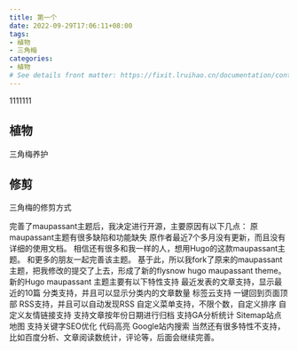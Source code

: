 ```yaml
---
title: 第一个
date: 2022-09-29T17:06:11+08:00
tags:
- 植物
- 三角梅
categories:
- 植物
# See details front matter: https://fixit.lruihao.cn/documentation/content-management/introduction/#front-matter
---
```


1111111

<!--more-->

## 植物
三角梅养护
## 修剪
三角梅的修剪方式

完善了maupassant主题后，我决定进行开源，主要原因有以下几点：
原maupassant主题有很多缺陷和功能缺失
原作者最近7个多月没有更新，而且没有详细的使用文档。
相信还有很多和我一样的人，想用Hugo的这款maupassant主题。
和更多的朋友一起完善该主题。
基于此，所以我fork了原来的maupassant主题，把我修改的提交了上去，形成了新的flysnow hugo maupassant theme。
新的Hugo maupassant 主题主要有以下特性支持
最近发表的文章支持，显示最近的10篇
分类支持，并且可以显示分类内的文章数量
标签云支持
一键回到页面顶部
RSS支持，并且可以自动发现RSS
自定义菜单支持，不限个数，自定义排序
自定义友情链接支持
支持文章按年份日期进行归档
支持GA分析统计
Sitemap站点地图
支持关键字SEO优化
代码高亮
Google站内搜索
当然还有很多特性不支持，比如百度分析、文章阅读数统计，评论等，后面会继续完善。